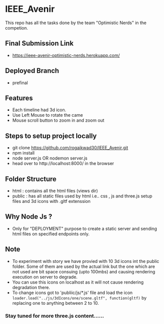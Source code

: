 # IEEE_Avenir
This repo has all the tasks done by the team "Optimistic Nerds" in the competion.

## Final Submission Link
- https://ieee-avenir-optimistic-nerds.herokuapp.com/

## Deployed Branch
- prefinal

## Features 
- Each timeline had 3d icon. 
- Use Left Mouse to rotate the came 
- Mouse scroll button to zoom in and zoom out

## Steps to setup project locally
- git clone https://github.com/rogaikwad30/IEEE_Avenir.git
- npm install
- node server.js   OR   nodemon server.js 
- head over to  http://localhost:8000/  in the browser

## Folder Structure 
- html : contains all the html files (views dir)
- public : has all static files used by html i.e.. css , js and three.js setup files and 3d icons with .gltf extenssion

## Why Node Js ?
- Only for "DEPLOYMENT" purpose to create a static server and sending html files on specified endpoints only.

## Note
- To experiment with story we have provied with 10 3d icons int the public folder. Some of them are used by the actual link but the one which are not used are bit space consuing (upto 100mbs) and causing rendering execution on server to degrade.
- You can use this icons on localhost as it will not cause rendering degradation there.
- To change icons got to 'publiic/js/*.js' file and load the icon `loader.load("../js/3dIcons/one/scene.gltf", function(gltf)` by replacing one to anything between 2 to 10. 

### Stay tuned for more three.js content......
